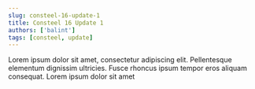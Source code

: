 ```yaml
---
slug: consteel-16-update-1
title: Consteel 16 Update 1
authors: ['balint']
tags: [consteel, update]
---
```


Lorem ipsum dolor sit amet, consectetur adipiscing elit. Pellentesque elementum dignissim ultricies. Fusce rhoncus ipsum tempor eros aliquam consequat. Lorem ipsum dolor sit amet
